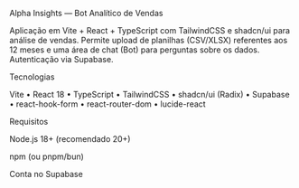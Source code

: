 Alpha Insights — Bot Analítico de Vendas

Aplicação em Vite + React + TypeScript com TailwindCSS e shadcn/ui para análise de vendas.
Permite upload de planilhas (CSV/XLSX) referentes aos 12 meses e uma área de chat (Bot) para perguntas sobre os dados. Autenticação via Supabase.

Tecnologias

Vite • React 18 • TypeScript • TailwindCSS • shadcn/ui (Radix) • Supabase • react-hook-form • react-router-dom • lucide-react

Requisitos

Node.js 18+ (recomendado 20+)

npm (ou pnpm/bun)

Conta no Supabase